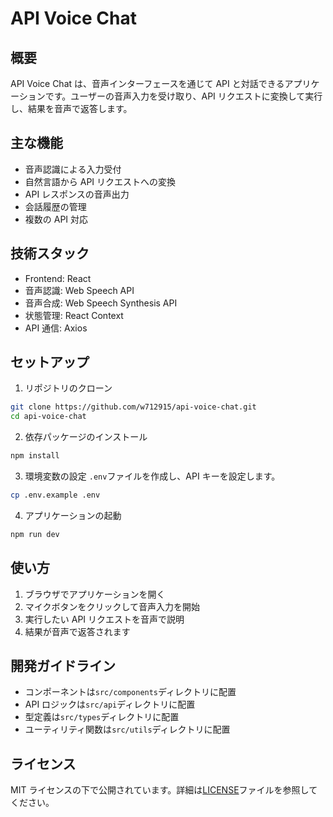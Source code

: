 # API Voice Chat

## 概要

API Voice Chat は、音声インターフェースを通じて API と対話できるアプリケーションです。ユーザーの音声入力を受け取り、API リクエストに変換して実行し、結果を音声で返答します。

## 主な機能

- 音声認識による入力受付
- 自然言語から API リクエストへの変換
- API レスポンスの音声出力
- 会話履歴の管理
- 複数の API 対応

## 技術スタック

- Frontend: React
- 音声認識: Web Speech API
- 音声合成: Web Speech Synthesis API
- 状態管理: React Context
- API 通信: Axios

## セットアップ

1. リポジトリのクローン

```bash
git clone https://github.com/w712915/api-voice-chat.git
cd api-voice-chat
```

2. 依存パッケージのインストール

```bash
npm install
```

3. 環境変数の設定
   `.env`ファイルを作成し、API キーを設定します。

```bash
cp .env.example .env
```

4. アプリケーションの起動

```bash
npm run dev
```

## 使い方

1. ブラウザでアプリケーションを開く
2. マイクボタンをクリックして音声入力を開始
3. 実行したい API リクエストを音声で説明
4. 結果が音声で返答されます

## 開発ガイドライン

- コンポーネントは`src/components`ディレクトリに配置
- API ロジックは`src/api`ディレクトリに配置
- 型定義は`src/types`ディレクトリに配置
- ユーティリティ関数は`src/utils`ディレクトリに配置

## ライセンス

MIT ライセンスの下で公開されています。詳細は[LICENSE](LICENSE)ファイルを参照してください。
